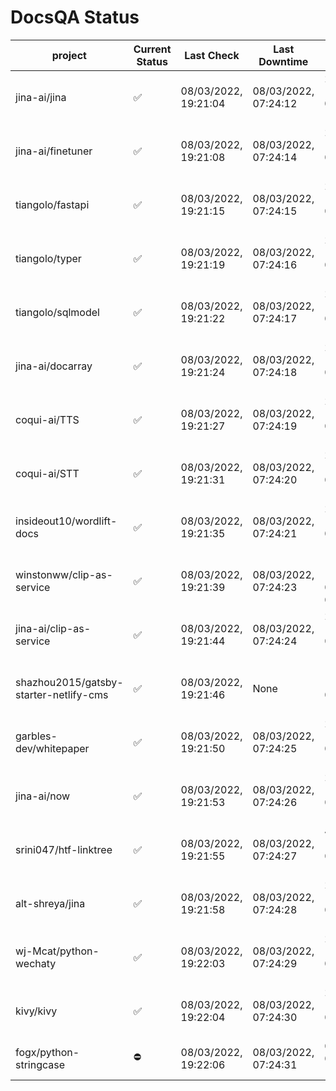 # DocsQA Status

|               project                |Current Status|     Last Check     |   Last Downtime    |              % Uptime              |
|--------------------------------------|--------------|--------------------|--------------------|------------------------------------|
|jina-ai/jina                          |✅            |08/03/2022, 19:21:04|08/03/2022, 07:24:12|215.934 (since 07/29/2022, 16:38:18)|
|jina-ai/finetuner                     |✅            |08/03/2022, 19:21:08|08/03/2022, 07:24:14|215.926 (since 07/29/2022, 16:38:18)|
|tiangolo/fastapi                      |✅            |08/03/2022, 19:21:15|08/03/2022, 07:24:15|215.917 (since 07/29/2022, 16:38:18)|
|tiangolo/typer                        |✅            |08/03/2022, 19:21:19|08/03/2022, 07:24:16|215.890 (since 07/29/2022, 16:38:18)|
|tiangolo/sqlmodel                     |✅            |08/03/2022, 19:21:22|08/03/2022, 07:24:17|215.873 (since 07/29/2022, 16:38:18)|
|jina-ai/docarray                      |✅            |08/03/2022, 19:21:24|08/03/2022, 07:24:18|215.871 (since 07/29/2022, 16:38:18)|
|coqui-ai/TTS                          |✅            |08/03/2022, 19:21:27|08/03/2022, 07:24:19|215.834 (since 07/29/2022, 16:38:18)|
|coqui-ai/STT                          |✅            |08/03/2022, 19:21:31|08/03/2022, 07:24:20|215.817 (since 07/29/2022, 16:38:18)|
|insideout10/wordlift-docs             |✅            |08/03/2022, 19:21:35|08/03/2022, 07:24:21|215.791 (since 07/29/2022, 16:38:18)|
|winstonww/clip-as-service             |✅            |08/03/2022, 19:21:39|08/03/2022, 07:24:23|118.899 (since 08/01/2022, 02:40:51)|
|jina-ai/clip-as-service               |✅            |08/03/2022, 19:21:44|08/03/2022, 07:24:24|215.745 (since 07/29/2022, 16:38:18)|
|shazhou2015/gatsby-starter-netlify-cms|✅            |08/03/2022, 19:21:46|None                |100.000 (since 08/03/2022, 10:30:18)|
|garbles-dev/whitepaper                |✅            |08/03/2022, 19:21:50|08/03/2022, 07:24:25|215.705 (since 07/29/2022, 16:38:18)|
|jina-ai/now                           |✅            |08/03/2022, 19:21:53|08/03/2022, 07:24:26|215.680 (since 07/29/2022, 16:38:18)|
|srini047/htf-linktree                 |✅            |08/03/2022, 19:21:55|08/03/2022, 07:24:27|460.935 (since 07/31/2022, 18:29:28)|
|alt-shreya/jina                       |✅            |08/03/2022, 19:21:58|08/03/2022, 07:24:28|215.652 (since 07/29/2022, 16:38:18)|
|wj-Mcat/python-wechaty                |✅            |08/03/2022, 19:22:03|08/03/2022, 07:24:29|215.645 (since 07/29/2022, 16:38:18)|
|kivy/kivy                             |✅            |08/03/2022, 19:22:04|08/03/2022, 07:24:30|215.622 (since 07/29/2022, 16:38:18)|
|fogx/python-stringcase                |⛔️           |08/03/2022, 19:22:06|08/03/2022, 07:24:31|0.000 (since 08/01/2022, 12:54:44)  |

